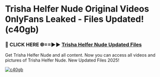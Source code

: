 # Trisha Helfer Nude Original Videos 0nlyFans Leaked - Files Updated! (c40gb)

<h3>🔴 CLICK HERE 🌐==►► <a href="https://tinyurl.com/52m3yx9h" rel="nofollow">Trisha Helfer Nude Updated Files</a></h3>

Get Trisha Helfer Nude and all content. Now you can access all videos and pictures of Trisha Helfer Nude. New Updated Files 2025!

[![c40gb](https://i.imgur.com/TnHtlc8.gif)](https://tinyurl.com/52m3yx9h)
